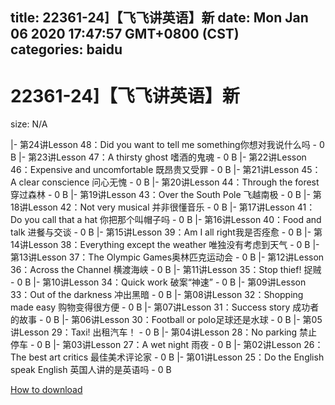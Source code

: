 
title: 22361-24]【飞飞讲英语】新
date: Mon Jan 06 2020 17:47:57 GMT+0800 (CST)    
categories: baidu
---

# 22361-24]【飞飞讲英语】新
size: N/A
 
 
|- 第24讲Lesson 48：Did you want to tell me something你想对我说什么吗 - 0 B
|- 第23讲Lesson 47：A thirsty ghost 嗜酒的鬼魂 - 0 B
|- 第22讲Lesson 46：Expensive and uncomfortable 既昂贵又受罪 - 0 B
|- 第21讲Lesson 45：A clear conscience 问心无愧 - 0 B
|- 第20讲Lesson 44：Through the forest 穿过森林 - 0 B
|- 第19讲Lesson 43：Over the South Pole 飞越南极 - 0 B
|- 第18讲Lesson 42：Not very musical 并非很懂音乐 - 0 B
|- 第17讲Lesson 41：Do you call that a hat 你把那个叫帽子吗 - 0 B
|- 第16讲Lesson 40：Food and talk 进餐与交谈 - 0 B
|- 第15讲Lesson 39：Am I all right我是否痊愈 - 0 B
|- 第14讲Lesson 38：Everything except the weather 唯独没有考虑到天气 - 0 B
|- 第13讲Lesson 37：The Olympic Games奥林匹克运动会 - 0 B
|- 第12讲Lesson 36：Across the Channel 横渡海峡 - 0 B
|- 第11讲Lesson 35：Stop thief! 捉贼 - 0 B
|- 第10讲Lesson 34：Quick work 破案“神速” - 0 B
|- 第09讲Lesson 33：Out of the darkness 冲出黑暗 - 0 B
|- 第08讲Lesson 32：Shopping made easy 购物变得很方便 - 0 B
|- 第07讲Lesson 31：Success story 成功者的故事 - 0 B
|- 第06讲Lesson 30：Football or polo足球还是水球 - 0 B
|- 第05讲Lesson 29：Taxi! 出租汽车！ - 0 B
|- 第04讲Lesson 28：No parking 禁止停车 - 0 B
|- 第03讲Lesson 27：A wet night 雨夜 - 0 B
|- 第02讲Lesson 26：The best art critics 最佳美术评论家 - 0 B
|- 第01讲Lesson 25：Do the English speak English 英国人讲的是英语吗 - 0 B

[How to download](https://bpcam.bemobtrk.com/go/2ceec3aa-1ca2-46d6-b9ff-aaa5c184517c?jno=2685)